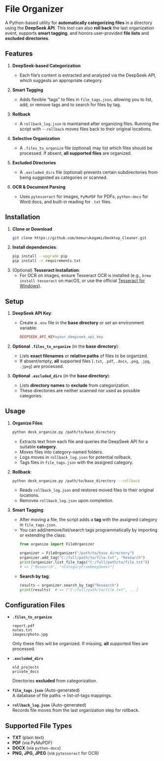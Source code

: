 # File Organizer

A Python-based utility for **automatically categorizing files** in a directory using the **DeepSeek API**. This tool can also **roll back** the last organization event, supports **smart tagging**, and honors user-provided **file lists** and **excluded directories**.

## Features

1. **DeepSeek-based Categorization**  
   - Each file’s content is extracted and analyzed via the DeepSeek API, which suggests an appropriate category.

2. **Smart Tagging**  
   - Adds flexible “tags” to files in `file_tags.json`, allowing you to list, add, or remove tags and to search for files by tag.

3. **Rollback**  
   - A `rollback_log.json` is maintained after organizing files. Running the script with `--rollback` moves files back to their original locations.

4. **Selective Organization**  
   - A `.files_to_organize` file (optional) may list which files should be processed. If absent, **all supported files** are organized.

5. **Excluded Directories**  
   - A `.excluded_dirs` file (optional) prevents certain subdirectories from being suggested as categories or scanned.

6. **OCR & Document Parsing**  
   - Uses `pytesseract` for images, `PyMuPDF` for PDFs, `python-docx` for Word docs, and built-in reading for `.txt` files.

## Installation

1. **Clone or Download** 
   ```bash
   git clone https://github.com/kemurukagami/Desktop_Cleaner.git
   ```
2. **Install dependencies**:
   ```bash
   pip install --upgrade pip
   pip install -r requirements.txt
   ```
3. (Optional) **Tesseract Installation**:
   - For OCR on images, ensure Tesseract OCR is installed (e.g., `brew install tesseract` on macOS, or use the official [Tesseract for Windows](https://github.com/UB-Mannheim/tesseract/wiki)).

## Setup

1. **DeepSeek API Key**:
   - Create a `.env` file in the **base directory** or set an environment variable:
     ```ini
     DEEPSEEK_API_KEY=your_deepseek_api_key
     ```

2. **Optional `.files_to_organize`** (in the **base directory**):
   - Lists **exact filenames** or **relative paths** of files to be organized.
   - If absent/empty, **all** supported files (`.txt`, `.pdf`, `.docx`, `.png`, `.jpg`, `.jpeg`) are processed.

3. **Optional `.excluded_dirs`** (in the **base directory**):
   - Lists **directory names** to **exclude** from categorization.
   - These directories are neither scanned nor used as possible categories.

## Usage

1. **Organize Files**:
   ```bash
   python desk_organize.py /path/to/base_directory
   ```
   - Extracts text from each file and queries the DeepSeek API for a suitable **category**.
   - Moves files into category-named folders.
   - Logs moves in `rollback_log.json` for potential rollback.
   - Tags files in `file_tags.json` with the assigned category.

2. **Rollback**:
   ```bash
   python desk_organize.py /path/to/base_directory --rollback
   ```
   - Reads `rollback_log.json` and restores moved files to their original locations.
   - Removes `rollback_log.json` upon completion.

3. **Smart Tagging**:
   - After moving a file, the script adds a **tag** with the assigned category in `file_tags.json`.
   - You can add/remove/list/search tags programmatically by importing or extending the class:
     ```python
     from organize import FileOrganizer

     organizer = FileOrganizer("/path/to/base_directory")
     organizer.add_tag("C:/full/path/to/file.txt", "Research")
     print(organizer.list_file_tags("C:/full/path/to/file.txt"))
     # => ["Research", "<CategoryFromDeepSeek>"]
     ```
   - **Search by tag**:
     ```python
     results = organizer.search_by_tag("Research")
     print(results)  # => ["C:/full/path/to/file.txt", ...]
     ```

## Configuration Files

- **`.files_to_organize`**  
  ```text
  report.pdf
  notes.txt
  images/photo.jpg
  ```
  Only these files will be organized. If missing, **all** supported files are processed.

- **`.excluded_dirs`**  
  ```text
  old_projects
  private_docs
  ```
  Directories **excluded** from categorization.

- **`file_tags.json`** (Auto-generated)  
  A database of file paths → list-of-tags mappings.

- **`rollback_log.json`** (Auto-generated)  
  Records file moves from the last organization step for rollback.

## Supported File Types

- **TXT** (plain text)
- **PDF** (via PyMuPDF)
- **DOCX** (via `python-docx`)
- **PNG, JPG, JPEG** (via `pytesseract` for OCR)